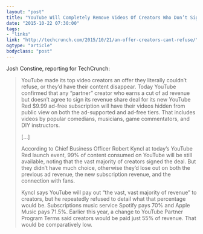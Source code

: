 ```yaml
---
layout: "post"
title: "YouTube Will Completely Remove Videos Of Creators Who Don’t Sign Its Red Subscription Deal"
date: "2015-10-22 07:30:00"
tags: 
- "links"
link: "http://techcrunch.com/2015/10/21/an-offer-creators-cant-refuse/"
ogtype: "article"
bodyclass: "post"
---
```


Josh Constine, reporting for TechCrunch:

> YouTube made its top video creators an offer they literally couldn’t refuse, or they’d have their content disappear. Today YouTube confirmed that any “partner” creator who earns a cut of ad revenue but doesn’t agree to sign its revenue share deal for its new YouTube Red $9.99 ad-free subscription will have their videos hidden from public view on both the ad-supported and ad-free tiers. That includes videos by popular comedians, musicians, game commentators, and DIY instructors.
> 
>  […]
> 
> According to Chief Business Officer Robert Kyncl at today’s YouTube Red launch event, 99% of content consumed on YouTube will be still available, noting that the vast majority of creators signed the deal. But they didn’t have much choice, otherwise they’d lose out on both the previous ad revenue, the new subscription revenue, and the connection with fans.
> 
> Kyncl says YouTube will pay out “the vast, vast majority of revenue” to creators, but he repeatedly refused to detail what that percentage would be. Subscriptions music service Spotify pays 70% and Apple Music pays 71.5%. Earlier this year, a change to YouTube Partner Program Terms said creators would be paid just 55% of revenue. That would be comparatively low.